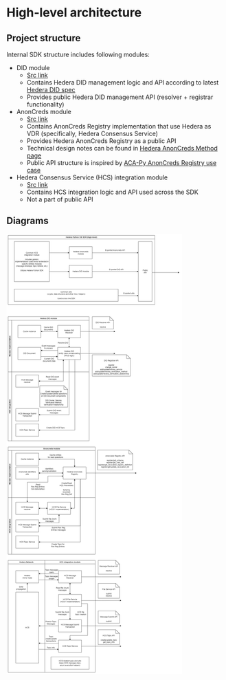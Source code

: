 # High-level architecture

## Project structure

Internal SDK structure includes following modules:

- DID module
  - [Src link](../../did_sdk_py/did)
  - Contains Hedera DID management logic and API according to latest [Hedera DID spec](https://github.com/hashgraph/did-method/blob/master/hedera-did-method-specification.md)
  - Provides public Hedera DID management API (resolver + registrar functionality)
- AnonCreds module
  - [Src link](../../did_sdk_py/anoncreds)
  - Contains AnonCreds Registry implementation that use Hedera as VDR (specifically, Hedera Consensus Service)
  - Provides Hedera AnonCreds Registry as a public API
  - Technical design notes can be found in [Hedera AnonCreds Method page](hedera-anoncreds-method.md)
  - Public API structure is inspired by [ACA-Py AnonCreds Registry use case](https://aca-py.org/latest/features/AnonCredsMethods/)
- Hedera Consensus Service (HCS) integration module
  - [Src link](../../did_sdk_py/hcs)
  - Contains HCS integration logic and API used across the SDK
  - Not a part of public API

## Diagrams

![high-level-architecture.png](diagrams/high-level-architecture.png)
